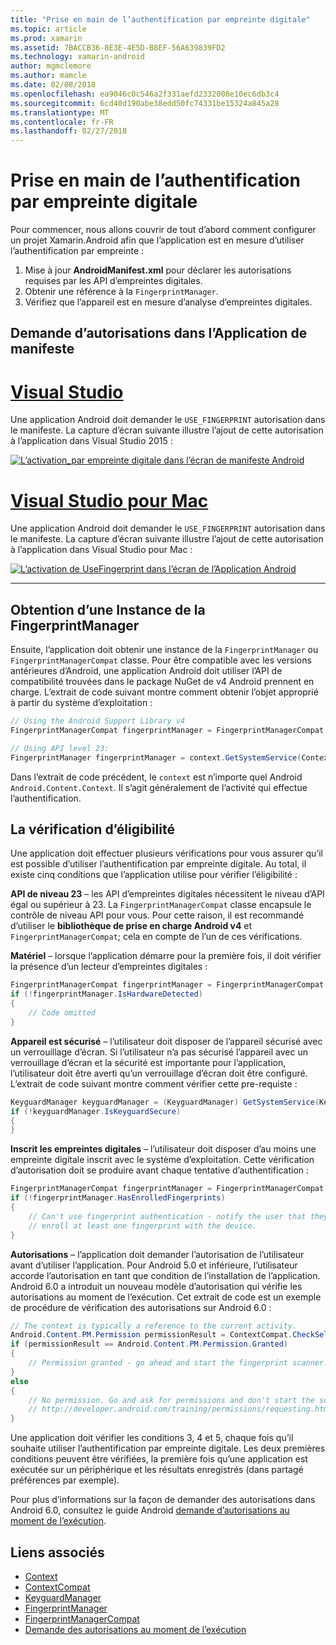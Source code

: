 ```yaml
---
title: "Prise en main de l’authentification par empreinte digitale"
ms.topic: article
ms.prod: xamarin
ms.assetid: 7BACCB36-8E3E-4E5D-B8EF-56A639839FD2
ms.technology: xamarin-android
author: mgmclemore
ms.author: mamcle
ms.date: 02/08/2018
ms.openlocfilehash: ea9046c0c546a2f331aefd2332008e10ec6db3c4
ms.sourcegitcommit: 6cd40d190abe38edd50fc74331be15324a845a28
ms.translationtype: MT
ms.contentlocale: fr-FR
ms.lasthandoff: 02/27/2018
---
```

# <a name="getting-started-with-fingerprint-authentication"></a>Prise en main de l’authentification par empreinte digitale

Pour commencer, nous allons couvrir de tout d’abord comment configurer un projet Xamarin.Android afin que l’application est en mesure d’utiliser l’authentification par empreinte :

1. Mise à jour **AndroidManifest.xml** pour déclarer les autorisations requises par les API d’empreintes digitales.
2. Obtenir une référence à la `FingerprintManager`.
3. Vérifiez que l’appareil est en mesure d’analyse d’empreintes digitales.

## <a name="requesting-permissions-in-the-application-manifest"></a>Demande d’autorisations dans l’Application de manifeste

# <a name="visual-studiotabvswin"></a>[Visual Studio](#tab/vswin)

Une application Android doit demander le `USE_FINGERPRINT` autorisation dans le manifeste. La capture d’écran suivante illustre l’ajout de cette autorisation à l’application dans Visual Studio 2015 :

[![L’activation\_par empreinte digitale dans l’écran de manifeste Android](get-started-images/fingerprint-01-vs.png)](get-started-images/fingerprint-01-vs.png) 

# <a name="visual-studio-for-mactabvsmac"></a>[Visual Studio pour Mac](#tab/vsmac)

Une application Android doit demander le `USE_FINGERPRINT` autorisation dans le manifeste. La capture d’écran suivante illustre l’ajout de cette autorisation à l’application dans Visual Studio pour Mac :

[![L’activation de UseFingerprint dans l’écran de l’Application Android](get-started-images/fingerprint-01-xs.png)](get-started-images/fingerprint-01-xs.png) 

-----

## <a name="getting-an-instance-of-the-fingerprintmanager"></a>Obtention d’une Instance de la FingerprintManager

Ensuite, l’application doit obtenir une instance de la `FingerprintManager` ou `FingerprintManagerCompat` classe. Pour être compatible avec les versions antérieures d’Android, une application Android doit utiliser l’API de compatibilité trouvées dans le package NuGet de v4 Android prennent en charge. L’extrait de code suivant montre comment obtenir l’objet approprié à partir du système d’exploitation : 

```csharp
// Using the Android Support Library v4
FingerprintManagerCompat fingerprintManager = FingerprintManagerCompat.From(context);

// Using API level 23:
FingerprintManager fingerprintManager = context.GetSystemService(Context.FingerprintService) as FingerprintManager;
```  

Dans l’extrait de code précédent, le `context` est n’importe quel Android `Android.Content.Context`. Il s’agit généralement de l’activité qui effectue l’authentification.

## <a name="checking-for-eligibility"></a>La vérification d’éligibilité

Une application doit effectuer plusieurs vérifications pour vous assurer qu’il est possible d’utiliser l’authentification par empreinte digitale. Au total, il existe cinq conditions que l’application utilise pour vérifier l’éligibilité :  
 

**API de niveau 23** &ndash; les API d’empreintes digitales nécessitent le niveau d’API égal ou supérieur à 23. La `FingerprintManagerCompat` classe encapsule le contrôle de niveau API pour vous. Pour cette raison, il est recommandé d’utiliser le **bibliothèque de prise en charge Android v4** et `FingerprintManagerCompat`; cela en compte de l’un de ces vérifications.

**Matériel** &ndash; lorsque l’application démarre pour la première fois, il doit vérifier la présence d’un lecteur d’empreintes digitales :

```csharp
FingerprintManagerCompat fingerprintManager = FingerprintManagerCompat.From(context);
if (!fingerprintManager.IsHardwareDetected)
{
    // Code omitted
}
```
    
**Appareil est sécurisé** &ndash; l’utilisateur doit disposer de l’appareil sécurisé avec un verrouillage d’écran. Si l’utilisateur n’a pas sécurisé l’appareil avec un verrouillage d’écran et la sécurité est importante pour l’application, l’utilisateur doit être averti qu’un verrouillage d’écran doit être configuré. L’extrait de code suivant montre comment vérifier cette pre-requiste :

```csharp
KeyguardManager keyguardManager = (KeyguardManager) GetSystemService(KeyguardService);
if (!keyguardManager.IsKeyguardSecure)
{
}
```

**Inscrit les empreintes digitales** &ndash; l’utilisateur doit disposer d’au moins une empreinte digitale inscrit avec le système d’exploitation. Cette vérification d’autorisation doit se produire avant chaque tentative d’authentification :

```csharp
FingerprintManagerCompat fingerprintManager = FingerprintManagerCompat.From(context);
if (!fingerprintManager.HasEnrolledFingerprints)
{
    // Can't use fingerprint authentication - notify the user that they need to
    // enroll at least one fingerprint with the device.
}
```

**Autorisations** &ndash; l’application doit demander l’autorisation de l’utilisateur avant d’utiliser l’application. Pour Android 5.0 et inférieure, l’utilisateur accorde l’autorisation en tant que condition de l’installation de l’application. Android 6.0 a introduit un nouveau modèle d’autorisation qui vérifie les autorisations au moment de l’exécution. Cet extrait de code est un exemple de procédure de vérification des autorisations sur Android 6.0 :

```csharp
// The context is typically a reference to the current activity.
Android.Content.PM.Permission permissionResult = ContextCompat.CheckSelfPermission(context, Manifest.Permission.UseFingerprint);
if (permissionResult == Android.Content.PM.Permission.Granted)
{
    // Permission granted - go ahead and start the fingerprint scanner.
}
else
{
    // No permission. Go and ask for permissions and don't start the scanner. See
    // http://developer.android.com/training/permissions/requesting.html
}
```

Une application doit vérifier les conditions 3, 4 et 5, chaque fois qu’il souhaite utiliser l’authentification par empreinte digitale. Les deux premières conditions peuvent être vérifiées, la première fois qu’une application est exécutée sur un périphérique et les résultats enregistrés (dans partagé préférences par exemple).

Pour plus d’informations sur la façon de demander des autorisations dans Android 6.0, consultez le guide Android [demande d’autorisations au moment de l’exécution](http://developer.android.com/training/permissions/requesting.html).



## <a name="related-links"></a>Liens associés

- [Context](https://developer.xamarin.com/api/type/Android.Content.Context/)
- [ContextCompat](https://developer.xamarin.com/api/type/Android.Support.V4.Content.ContextCompat/)
- [KeyguardManager](https://developer.xamarin.com/api/type/Android.App.KeyguardManager/)
- [FingerprintManager](http://developer.android.com/reference/android/hardware/fingerprint/FingerprintManager.html)
- [FingerprintManagerCompat](http://developer.android.com/reference/android/support/v4/hardware/fingerprint/FingerprintManagerCompat.html)
- [Demande des autorisations au moment de l’exécution](http://developer.android.com/training/permissions/requesting.html)
